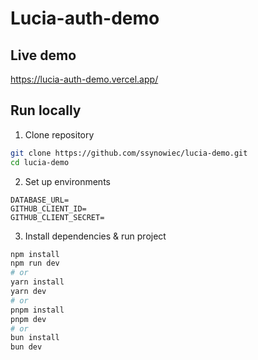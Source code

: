 # Lucia-auth-demo

## Live demo

https://lucia-auth-demo.vercel.app/

## Run locally

1. Clone repository

```bash
git clone https://github.com/ssynowiec/lucia-demo.git
cd lucia-demo
```

2. Set up environments

```dotenv
DATABASE_URL=
GITHUB_CLIENT_ID=
GITHUB_CLIENT_SECRET=
```

3. Install dependencies & run project

```bash
npm install
npm run dev
# or
yarn install
yarn dev
# or
pnpm install
pnpm dev
# or
bun install
bun dev
```